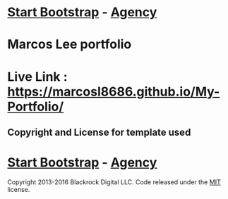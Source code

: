 # [Start Bootstrap](http://startbootstrap.com/) - [Agency](http://startbootstrap.com/template-overviews/agency/)
# Marcos Lee portfolio

# Live Link : https://marcosl8686.github.io/My-Portfolio/



## Copyright and License for template used
# [Start Bootstrap](http://startbootstrap.com/) - [Agency](http://startbootstrap.com/template-overviews/agency/)
Copyright 2013-2016 Blackrock Digital LLC. Code released under the [MIT](https://github.com/BlackrockDigital/startbootstrap-agency/blob/gh-pages/LICENSE) license.
